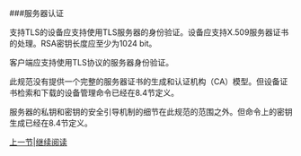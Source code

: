 ###服务器认证

支持TLS的设备应支持使用TLS服务器的身份验证。设备应支持X.509服务器证书的处理。RSA密钥长度应至少为1024 bit。

客户端应支持使用TLS协议的服务器身份验证。

此规范没有提供一个完整的服务器证书的生成和认证机构（CA）模型。但设备证书检索和下载的设备管理命令已经在8.4节定义。

服务器的私钥和密钥的安全引导机制的细节在此规范的范围之外。但命令上的密钥生成已经在8.4节定义。

[上一节](10.01.01)|[继续阅读](10.01.03)





